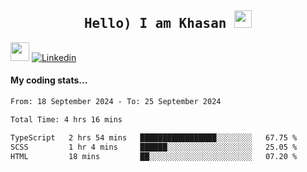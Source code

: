 <h2 align='center'><samp><strong>Hello) I am Khasan <img src="https://media.giphy.com/media/hvRJCLFzcasrR4ia7z/giphy.gif" width="28px" height="28px"></strong></samp></h2>

<img src="https://media.giphy.com/media/WUlplcMpOCEmTGBtBW/giphy.gif" width="30"> [![Linkedin](https://img.shields.io/badge/LinkedIn-Khasan%20Rashidov-blue?logo=Linkedin&logoColor=blue&labelColor=black&style=flat-square)](https://www.linkedin.com/in/khasanr)  

#### My coding stats...
<!--START_SECTION:waka-->

```txt
From: 18 September 2024 - To: 25 September 2024

Total Time: 4 hrs 16 mins

TypeScript   2 hrs 54 mins   █████████████████░░░░░░░░   67.75 %
SCSS         1 hr 4 mins     ██████░░░░░░░░░░░░░░░░░░░   25.05 %
HTML         18 mins         ██░░░░░░░░░░░░░░░░░░░░░░░   07.20 %
```

<!--END_SECTION:waka-->

<!---
khasanrashidov/khasanrashidov is a ✨ special ✨ repository because its `README.md` (this file) appears on your GitHub profile.
You can click the Preview link to take a look at your changes.
--->
